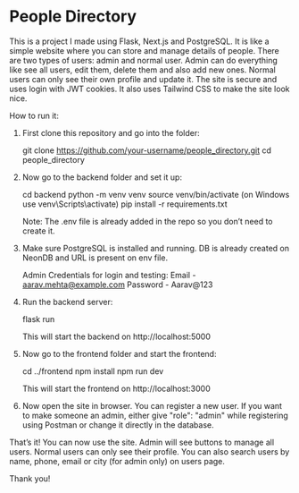 # People Directory

This is a project I made using Flask, Next.js and PostgreSQL. It is like a simple website where you can store and manage details of people. There are two types of users: admin and normal user. Admin can do everything like see all users, edit them, delete them and also add new ones. Normal users can only see their own profile and update it. The site is secure and uses login with JWT cookies. It also uses Tailwind CSS to make the site look nice.

How to run it:

1. First clone this repository and go into the folder:

   git clone https://github.com/your-username/people_directory.git
   cd people_directory

2. Now go to the backend folder and set it up:

   cd backend
   python -m venv venv
   source venv/bin/activate (on Windows use venv\Scripts\activate)
   pip install -r requirements.txt

   Note: The .env file is already added in the repo so you don’t need to create it.

3. Make sure PostgreSQL is installed and running. DB is already created on NeonDB and URL is present on env file.

   Admin Credentials for login and testing:
   Email - aarav.mehta@example.com
   Password - Aarav@123

4. Run the backend server:

   flask run

   This will start the backend on http://localhost:5000

5. Now go to the frontend folder and start the frontend:

   cd ../frontend
   npm install
   npm run dev

   This will start the frontend on http://localhost:3000

6. Now open the site in browser. You can register a new user. If you want to make someone an admin, either give "role": "admin" while registering using Postman or change it directly in the database.

That’s it! You can now use the site. Admin will see buttons to manage all users. Normal users can only see their profile. You can also search users by name, phone, email or city (for admin only) on users page.

Thank you!
